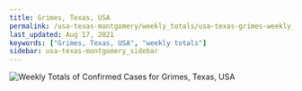 ```yaml
---
title: Grimes, Texas, USA
permalink: /usa-texas-montgomery/weekly_totals/usa-texas-grimes-weekly_totals.html
last_updated: Aug 17, 2021
keywords: ["Grimes, Texas, USA", "weekly totals"]
sidebar: usa-texas-montgomery_sidebar
---
```


![Weekly Totals of Confirmed Cases for Grimes, Texas, USA](/covid_tracker/images/graphs/usa-texas-grimes-weekly_totals_graph.png)
